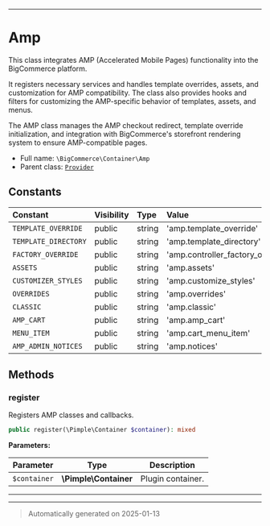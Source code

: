***

# Amp

This class integrates AMP (Accelerated Mobile Pages) functionality into the BigCommerce platform.

It registers necessary services and handles template overrides, assets, and customization for AMP compatibility.
The class also provides hooks and filters for customizing the AMP-specific behavior of templates, assets, and menus.

The AMP class manages the AMP checkout redirect, template override initialization, and integration with
BigCommerce's storefront rendering system to ensure AMP-compatible pages.

* Full name: `\BigCommerce\Container\Amp`
* Parent class: [`Provider`](./classes/BigCommerce/Container/Provider.md)


## Constants

| Constant | Visibility | Type | Value |
|:---------|:-----------|:-----|:------|
|`TEMPLATE_OVERRIDE`|public|string|&#039;amp.template_override&#039;|
|`TEMPLATE_DIRECTORY`|public|string|&#039;amp.template_directory&#039;|
|`FACTORY_OVERRIDE`|public|string|&#039;amp.controller_factory_override&#039;|
|`ASSETS`|public|string|&#039;amp.assets&#039;|
|`CUSTOMIZER_STYLES`|public|string|&#039;amp.customize_styles&#039;|
|`OVERRIDES`|public|string|&#039;amp.overrides&#039;|
|`CLASSIC`|public|string|&#039;amp.classic&#039;|
|`AMP_CART`|public|string|&#039;amp.amp_cart&#039;|
|`MENU_ITEM`|public|string|&#039;amp.cart_menu_item&#039;|
|`AMP_ADMIN_NOTICES`|public|string|&#039;amp.notices&#039;|


## Methods


### register

Registers AMP classes and callbacks.

```php
public register(\Pimple\Container $container): mixed
```








**Parameters:**

| Parameter | Type | Description |
|-----------|------|-------------|
| `$container` | **\Pimple\Container** | Plugin container. |





***


***
> Automatically generated on 2025-01-13
